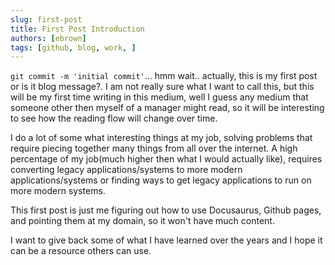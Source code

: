 ```yaml
---
slug: first-post
title: First Post Introduction
authors: [ebrown]
tags: [github, blog, work, ]
---
```


`git commit -m 'initial commit'`... hmm wait.. actually, this is my first post or is it blog message?. I am not really sure what I want to call this, but this will be my first time writing in this medium, well I guess any medium that someone other then myself of a manager might read, so it will be interesting to see how the reading flow will change over time.
<!-- truncate -->

I do a lot of some what interesting things at my job, solving problems that require piecing together many things from all over the internet. A high percentage of my job(much higher then what I would actually like), requires converting legacy applications/systems to more modern applications/systems or finding ways to get legacy applications to run on more modern systems.

This first post is just me figuring out how to use Docusaurus, Github pages, and pointing them at my domain, so it won't have much content.

I want to give back some of what I have learned over the years and I hope it can be a resource others can use.
